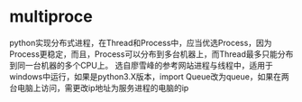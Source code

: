 # multiproce
python实现分布式进程，在Thread和Process中，应当优选Process，因为Process更稳定，而且，Process可以分布到多台机器上，而Thread最多只能分布到同一台机器的多个CPU上。
选自廖雪峰的参考网站进程与线程中，适用于windows中运行，如果是python3.X版本，import Queue改为queue，如果在两台电脑上访问，需更改ip地址为服务进程的电脑的ip
